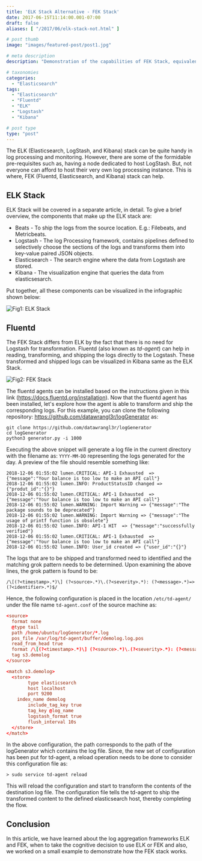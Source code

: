 ```yaml
---
title: 'ELK Stack Alternative - FEK Stack'
date: 2017-06-15T11:14:00.001-07:00
draft: false
aliases: [ "/2017/06/elk-stack-not.html" ]

# post thumb
image: "images/featured-post/post1.jpg"

# meta description
description: "Demonstration of the capabilities of FEK Stack, equivalent to the widely popular ELK Stack"

# taxonomies
categories:
  - "Elasticsearch"
tags:
  - "Elasticsearch"
  - "Fluentd"
  - "ELK"
  - "Logstash"
  - "Kibana"

# post type
type: "post"
---
```


The ELK (Elasticsearch, LogStash, and Kibana) stack can be quite handy in log processing and monitoring. However, there are some of the formidable pre-requisites such as, having a node dedicated to host LogStash. But, not everyone can afford to host their very own log processing instance. This is where, FEK (Fluentd, Elasticsearch, and Kibana) stack can help.  

## ELK Stack

ELK Stack will be covered in a separate article, in detail. To give a brief overview, the components that make up the ELK stack are:

* Beats - To ship the logs from the source location. E.g.: Filebeats, and Metricbeats.
* Logstash - The log Processing framework, contains pipelines defined to selectively choose the sections of the logs and transforms them into key-value paired JSON objects.
* Elasticsearch - The search engine where the data from Logstash are stored.
* Kibana - The visualization engine that queries the data from elasticsesarch.

Put together, all these components can be visualized in the infographic shown below:

![Fig1: ELK Stack](../../images/post/1-fek-stack/img1.jpg)

## Fluentd 

The FEK Stack differs from ELK by the fact that there is no need for Logstash for transformation. Fluentd (also known as *td-agent*) can help in reading, transforming, and shipping the logs directly to the Logstash. These transformed and shipped logs can be visualized in Kibana same as the ELK Stack.

![Fig2: FEK Stack](../../images/post/1-fek-stack/img2.jpg)

The fluentd agents can be installed based on the instructions given in this link (https://docs.fluentd.org/installation).
Now that the fluentd agent has been installed, let's explore how the agent is able to transform and ship the corresponding logs. For this example, you can clone the following repository: https://github.com/datawrangl3r/logGenerator as:

```
git clone https://github.com/datawrangl3r/logGenerator
cd logGenerator
python3 generator.py -i 1000
```

Executing the above snippet will generate a log file in the current directory with the filename as: `YYYY-MM-DD` representing the logs generated for the day. A preview of the file should resemble something like:

```
2018-12-06 01:55:02 lumen.CRITICAL: API-1 Exhausted  => {"message":"Your balance is too low to make an API call"}
2018-12-06 01:55:02 lumen.INFO: ProductStatusID changed => {"produt_id":"{}"}
2018-12-06 01:55:02 lumen.CRITICAL: API-1 Exhausted  => {"message":"Your balance is too low to make an API call"}
2018-12-06 01:55:02 lumen.WARNING: Import Warning => {"message":"The package sounds to be deprecated"}
2018-12-06 01:55:02 lumen.WARNING: Import Warning => {"message":"The usage of printf function is obsolete"}
2018-12-06 01:55:02 lumen.INFO: API-1 HIT  => {"message":"successfully verified"}
2018-12-06 01:55:02 lumen.CRITICAL: API-1 Exhausted  => {"message":"Your balance is too low to make an API call"}
2018-12-06 01:55:02 lumen.INFO: User_id created => {"user_id":"{}"}
```

The logs that are to be shipped and transformed need to identified and the matching grok pattern needs to be determined. Upon examining the above lines, the grok pattern is found to be:

```
/\[(?<timestamp>.*)\] (?<source>.*)\.(?<severity>.*): (?<message>.*)=>(?<identifier>.*)$/ 
```

Hence, the following configuration is placed in the location `/etc/td-agent/` under the file name `td-agent.conf` of the source machine as:

```conf
<source>
  format none
  @type tail
  path /home/ubuntu/logGenerator/*.log
  pos_file /var/log/td-agent/buffer/demolog.log.pos
  read_from_head true
  format /\[(?<timestamp>.*)\] (?<source>.*)\.(?<severity>.*): (?<message>.*)=>(?<identifier>.*)$/ 
  tag s3.demolog
</source>

<match s3.demolog>
  <store>
        type elasticsearch
        host localhost
        port 9200
	index_name demolog
        include_tag_key true
        tag_key @log_name
        logstash_format true
        flush_interval 10s
  </store>
</match>
```

In the above configuration, the path corresponds to the path of the logGenerator which contains the log file. Since, the new set of configuration has been put for td-agent, a reload operation needs to be done to consider this configuration file as:

```
> sudo service td-agent reload
```

This will reload the configuration and start to transform the contents of the destination log file. The configuration file tells the td-agent to ship the transformed content to the defined elasticsearch host, thereby completing the flow.

## Conclusion

In this article, we have learned about the log aggregation frameworks ELK and FEK, when to take the cognitive decision to use ELK or FEK and also, we worked on a small example to demonstrate how the FEK stack works. 
